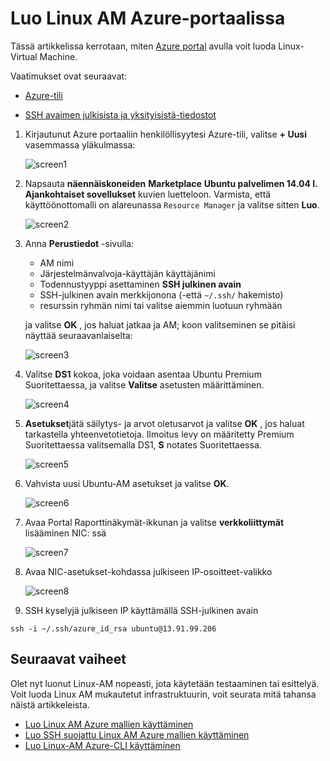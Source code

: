 <properties
    pageTitle="Luo Azure-portaalissa Linux-AM | Microsoft Azure"
    description="Luo Linux-AM Azure-portaalissa."
    services="virtual-machines-linux"
    documentationCenter=""
    authors="vlivech"
    manager="timlt"
    editor=""
    tags="azure-resource-manager"
/>

<tags
    ms.service="virtual-machines-linux"
    ms.workload="infrastructure-services"
    ms.tgt_pltfrm="vm-linux"
    ms.devlang="na"
    ms.topic="hero-article"
    ms.date="10/25/2016"
    ms.author="v-livech"
/>

# <a name="create-a-linux-vm-on-azure-using-the-portal"></a>Luo Linux AM Azure-portaalissa


Tässä artikkelissa kerrotaan, miten [Azure portal](https://portal.azure.com/) avulla voit luoda Linux-Virtual Machine.

Vaatimukset ovat seuraavat:

- [Azure-tili](https://azure.microsoft.com/pricing/free-trial/)

- [SSH avaimen julkisista ja yksityisistä-tiedostot](virtual-machines-linux-mac-create-ssh-keys.md)


1. Kirjautunut Azure portaaliin henkilöllisyytesi Azure-tili, valitse **+ Uusi** vasemmassa yläkulmassa:

    ![screen1](../media/virtual-machines-linux-quick-create-portal/screen1.png)

2. Napsauta **näennäiskoneiden** **Marketplace** **Ubuntu palvelimen 14.04 l.** **Ajankohtaiset sovellukset** kuvien luetteloon.  Varmista, että käyttöönottomalli on alareunassa `Resource Manager` ja valitse sitten **Luo**.

    ![screen2](../media/virtual-machines-linux-quick-create-portal/screen2.png)

3. Anna **Perustiedot** -sivulla:
    - AM nimi
    - Järjestelmänvalvoja-käyttäjän käyttäjänimi
    - Todennustyyppi asettaminen **SSH julkinen avain**
    - SSH-julkinen avain merkkijonona (-että `~/.ssh/` hakemisto)
    - resurssin ryhmän nimi tai valitse aiemmin luotuun ryhmään

    ja valitse **OK** , jos haluat jatkaa ja AM; koon valitseminen se pitäisi näyttää seuraavanlaiselta:

    ![screen3](../media/virtual-machines-linux-quick-create-portal/screen3.png)

4. Valitse **DS1** kokoa, joka voidaan asentaa Ubuntu Premium Suoritettaessa, ja valitse **Valitse** asetusten määrittäminen.

    ![screen4](../media/virtual-machines-linux-quick-create-portal/screen4.png)

5. **Asetukset**jätä säilytys- ja arvot oletusarvot ja valitse **OK** , jos haluat tarkastella yhteenvetotietoja.  Ilmoitus levy on määritetty Premium Suoritettaessa valitsemalla DS1, **S** notates Suoritettaessa.

    ![screen5](../media/virtual-machines-linux-quick-create-portal/screen5.png)

6. Vahvista uusi Ubuntu-AM asetukset ja valitse **OK**.

    ![screen6](../media/virtual-machines-linux-quick-create-portal/screen6.png)

7. Avaa Portal Raporttinäkymät-ikkunan ja valitse **verkkoliittymät** lisääminen NIC: ssä

    ![screen7](../media/virtual-machines-linux-quick-create-portal/screen7.png)

8. Avaa NIC-asetukset-kohdassa julkiseen IP-osoitteet-valikko

    ![screen8](../media/virtual-machines-linux-quick-create-portal/screen8.png)

9. SSH kyselyjä julkiseen IP käyttämällä SSH-julkinen avain

```
ssh -i ~/.ssh/azure_id_rsa ubuntu@13.91.99.206
```

## <a name="next-steps"></a>Seuraavat vaiheet

Olet nyt luonut Linux-AM nopeasti, jota käytetään testaaminen tai esittelyä. Voit luoda Linux AM mukautetut infrastruktuurin, voit seurata mitä tahansa näistä artikkeleista.

- [Luo Linux AM Azure mallien käyttäminen](virtual-machines-linux-cli-deploy-templates.md)
- [Luo SSH suojattu Linux AM Azure mallien käyttäminen](virtual-machines-linux-create-ssh-secured-vm-from-template.md)
- [Luo Linux-AM Azure-CLI käyttäminen](virtual-machines-linux-create-cli-complete.md)

